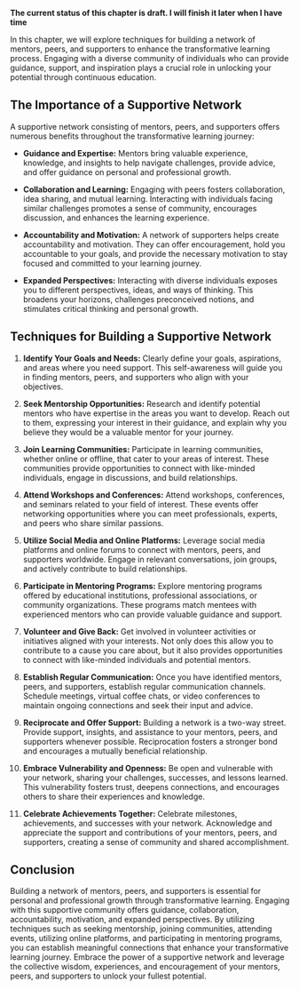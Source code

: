 **The current status of this chapter is draft. I will finish it later when I have time**

In this chapter, we will explore techniques for building a network of mentors, peers, and supporters to enhance the transformative learning process. Engaging with a diverse community of individuals who can provide guidance, support, and inspiration plays a crucial role in unlocking your potential through continuous education.

The Importance of a Supportive Network
--------------------------------------

A supportive network consisting of mentors, peers, and supporters offers numerous benefits throughout the transformative learning journey:

* **Guidance and Expertise:** Mentors bring valuable experience, knowledge, and insights to help navigate challenges, provide advice, and offer guidance on personal and professional growth.

* **Collaboration and Learning:** Engaging with peers fosters collaboration, idea sharing, and mutual learning. Interacting with individuals facing similar challenges promotes a sense of community, encourages discussion, and enhances the learning experience.

* **Accountability and Motivation:** A network of supporters helps create accountability and motivation. They can offer encouragement, hold you accountable to your goals, and provide the necessary motivation to stay focused and committed to your learning journey.

* **Expanded Perspectives:** Interacting with diverse individuals exposes you to different perspectives, ideas, and ways of thinking. This broadens your horizons, challenges preconceived notions, and stimulates critical thinking and personal growth.

Techniques for Building a Supportive Network
--------------------------------------------

1. **Identify Your Goals and Needs:** Clearly define your goals, aspirations, and areas where you need support. This self-awareness will guide you in finding mentors, peers, and supporters who align with your objectives.

2. **Seek Mentorship Opportunities:** Research and identify potential mentors who have expertise in the areas you want to develop. Reach out to them, expressing your interest in their guidance, and explain why you believe they would be a valuable mentor for your journey.

3. **Join Learning Communities:** Participate in learning communities, whether online or offline, that cater to your areas of interest. These communities provide opportunities to connect with like-minded individuals, engage in discussions, and build relationships.

4. **Attend Workshops and Conferences:** Attend workshops, conferences, and seminars related to your field of interest. These events offer networking opportunities where you can meet professionals, experts, and peers who share similar passions.

5. **Utilize Social Media and Online Platforms:** Leverage social media platforms and online forums to connect with mentors, peers, and supporters worldwide. Engage in relevant conversations, join groups, and actively contribute to build relationships.

6. **Participate in Mentoring Programs:** Explore mentoring programs offered by educational institutions, professional associations, or community organizations. These programs match mentees with experienced mentors who can provide valuable guidance and support.

7. **Volunteer and Give Back:** Get involved in volunteer activities or initiatives aligned with your interests. Not only does this allow you to contribute to a cause you care about, but it also provides opportunities to connect with like-minded individuals and potential mentors.

8. **Establish Regular Communication:** Once you have identified mentors, peers, and supporters, establish regular communication channels. Schedule meetings, virtual coffee chats, or video conferences to maintain ongoing connections and seek their input and advice.

9. **Reciprocate and Offer Support:** Building a network is a two-way street. Provide support, insights, and assistance to your mentors, peers, and supporters whenever possible. Reciprocation fosters a stronger bond and encourages a mutually beneficial relationship.

10. **Embrace Vulnerability and Openness:** Be open and vulnerable with your network, sharing your challenges, successes, and lessons learned. This vulnerability fosters trust, deepens connections, and encourages others to share their experiences and knowledge.

11. **Celebrate Achievements Together:** Celebrate milestones, achievements, and successes with your network. Acknowledge and appreciate the support and contributions of your mentors, peers, and supporters, creating a sense of community and shared accomplishment.

Conclusion
----------

Building a network of mentors, peers, and supporters is essential for personal and professional growth through transformative learning. Engaging with this supportive community offers guidance, collaboration, accountability, motivation, and expanded perspectives. By utilizing techniques such as seeking mentorship, joining communities, attending events, utilizing online platforms, and participating in mentoring programs, you can establish meaningful connections that enhance your transformative learning journey. Embrace the power of a supportive network and leverage the collective wisdom, experiences, and encouragement of your mentors, peers, and supporters to unlock your fullest potential.
